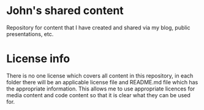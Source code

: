# John's shared content
Repository for content that I have created and shared via my blog, public presentations, etc.

# License info
There is no one license which covers all content in this repository, in each folder there will be an applicable license file and README.md file which has the appropriate information. This allows me to use appropriate licences for media content and code content so that it is clear what they can be used for.

